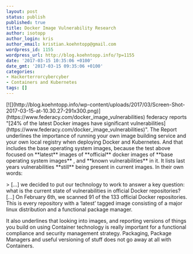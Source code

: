 ```yaml
---
layout: post
status: publish
published: true
title: Docker Image Vulnerability Research
author: isotopp
author_login: kris
author_email: kristian.koehntopp@gmail.com
wordpress_id: 1155
wordpress_url: http://blog.koehntopp.info/?p=1155
date: '2017-03-15 10:35:06 +0100'
date_gmt: '2017-03-15 09:35:06 +0100'
categories:
- Hackerterrorcybercyber
- Containers and Kubernetes
tags: []
---
```

<p>[![](http://blog.koehntopp.info/wp-content/uploads/2017/03/Screen-Shot-2017-03-15-at-10.30.27-291x300.png)](https://www.federacy.com/docker_image_vulnerabilities) federacy reports "[24% of the latest Docker images have significant vulnerabilities](https://www.federacy.com/docker_image_vulnerabilities)". The Report underlines the importance of running your own image building service and your own local registry when deploying Docker and Kubernetes. And that includes the base operating system images, because the test above focused on **latest** images of **official** docker images of **base operating system images** , and **known vulnerabilities** in it. It lists last years vulnerabilities **still** being present in current images.<!--more--> In their own words: </p>
<p>> […] we decided to put our technology to work to answer a key question: what is the current state of vulnerabilities in official Docker repositories? […]&nbsp;On February 6th, we scanned 91 of the 133 official Docker repositories. This is every repository with a ‘latest’ tagged image consisting of a major linux distribution and a functional package manager.</p>
<p> It also underlines that looking into images, and reporting versions of things you build on using Container technology is really important for a functional compliance and security management strategy. Packaging, Package Managers and useful versioning of stuff does not go away at all with Containers.</p>
